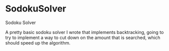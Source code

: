 # SodokuSolver
Sodoku Solver

A pretty basic sodoku solver I wrote that implements backtracking, going to try to implement a way to cut down on the amount that is searched, which should speed up the algorithm. 
